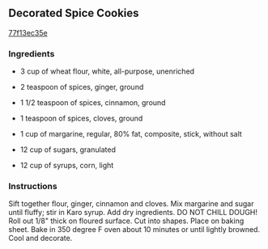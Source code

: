 ## Decorated Spice Cookies

[77f13ec35e](http://www.food.com/recipe/decorated-spice-cookies-78545)

### Ingredients

 - 3 cup of wheat flour, white, all-purpose, unenriched

 - 2 teaspoon of spices, ginger, ground

 - 1 1/2 teaspoon of spices, cinnamon, ground

 - 1 teaspoon of spices, cloves, ground

 - 1 cup of margarine, regular, 80% fat, composite, stick, without salt

 - 12 cup of sugars, granulated

 - 12 cup of syrups, corn, light

### Instructions

Sift together flour, ginger, cinnamon and cloves. Mix margarine and sugar until fluffy; stir in Karo syrup. Add dry ingredients. DO NOT CHILL DOUGH! Roll out 1/8" thick on floured surface. Cut into shapes. Place on baking sheet. Bake in 350 degree F oven about 10 minutes or until lightly browned. Cool and decorate.
